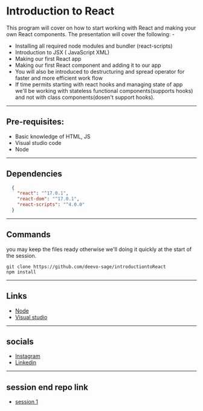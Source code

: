 
Introduction to React
=====
This program will cover on how to start working with React and making your own React components.
The presentation will cover the following: -
 - Installing all required node modules and bundler (react-scripts)
 - Introduction to JSX ( JavaScript XML)
- Making our first React app
 - Making our first React component and adding it to our app
 - You will also be introduced to destructuring and spread operator for faster and more efficient work flow
 - If time permits starting with react hooks and managing state of app <br/>
  we'll be working with stateless functional components(supports hooks) and not with class components(dosen't support hooks).
  ---
  
Pre-requisites: 
---
- Basic knowledge of HTML, JS
- Visual studio code
- Node
---
Dependencies
---
```JSON
  {
    "react": "^17.0.1",
    "react-dom": "^17.0.1",
    "react-scripts": "^4.0.0"
  }
```
---
Commands
---
you may keep the files ready otherwise we'll doing it quickly at the start of the session.
```
git clone https://github.com/deevo-sage/introductiontoReact
npm install
```
---
Links
---
- [Node](https://nodejs.org/en/download/)
- [Visual studio](https://code.visualstudio.com/Download)
---
socials
---
- [Instagram](https://www.instagram.com/sidharthhsahni/)
- [Linkedin](https://www.linkedin.com/in/sidharth-sahni-77951b191/)
---
session end repo link
---
- [session 1](https://github.com/deevo-sage/introductiontoReact/tree/final)
